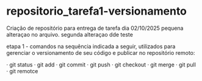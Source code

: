 # repositorio_tarefa1-versionamento
Criação de repositório para entrega de tarefa 
dia 02/10/2025
pequena alteraçao no arquivo.
segunda alteraçao dde teste 

etapa 1 - comandos na sequência indicada a seguir, utilizados para gerenciar o versionamento de seu código e publicar no repositório remoto:

   · git status
   · git add
   · git commit
   · git push
   · git checkout
   · git merge
   · git pull
   · git remotce
